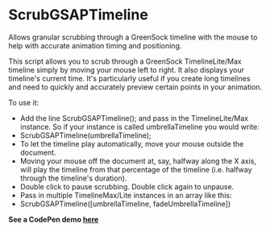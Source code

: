# ScrubGSAPTimeline
Allows granular scrubbing through a GreenSock timeline with the mouse to help with accurate animation timing and positioning.

This script allows you to scrub through a GreenSock TimelineLite/Max timeline simply by moving your mouse left to right. It also displays your timeline's current time. It's particularly useful if you create long timelines and need to quickly and accurately preview certain points in your animation.

To use it:

- Add the line ScrubGSAPTimeline(); and pass in the TimelineLite/Max instance. So if your instance is called umbrellaTimeline you would write:
- ScrubGSAPTimeline(umbrellaTimeline);
- To let the timeline play automatically, move your mouse outside the document.
- Moving your mouse off the document at, say, halfway along the X axis, will play the timeline from that percentage of the timeline (i.e. halfway through the timeline's duration).
- Double click to pause scrubbing. Double click again to unpause.
- Pass in multiple TimelineMax/Lite instances in an array like this: 
- ScrubGSAPTimeline([umbrellaTimeline, fadeUmbrellaTimeline])

**See a CodePen demo [here](http://codepen.io/chrisgannon/pen/zGmdBN)**
